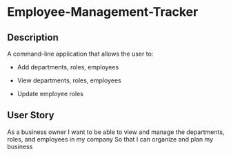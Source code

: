 # Employee-Management-Tracker


## Description

A command-line application that allows the user to:

  * Add departments, roles, employees

  * View departments, roles, employees

  * Update employee roles


## User Story

As a business owner
I want to be able to view and manage the departments, roles, and employees in my company
So that I can organize and plan my business
  

